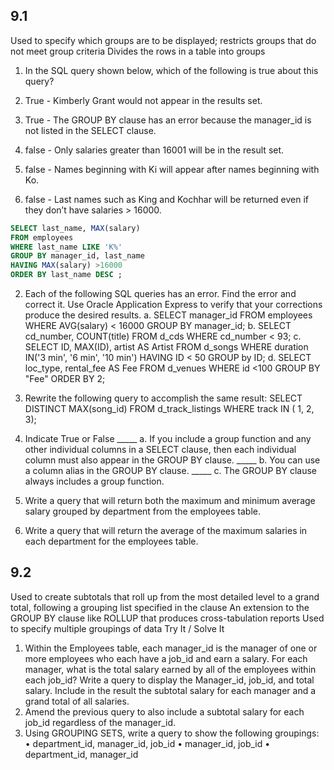 ## 9.1 

Used to specify which groups are to be displayed; restricts groups that do not meet group criteria
Divides the rows in a table into groups


1. In the SQL query shown below, which of the following is true about this query?

1. True - Kimberly Grant would not appear in the results set.
2. True - The GROUP BY clause has an error because the manager_id is not listed in the SELECT clause.
3. false - Only salaries greater than 16001 will be in the result set.
4. false - Names beginning with Ki will appear after names beginning with Ko.
5. false - Last names such as King and Kochhar will be returned even if they don’t have salaries > 16000.
```sql
SELECT last_name, MAX(salary)
FROM employees
WHERE last_name LIKE 'K%'
GROUP BY manager_id, last_name
HAVING MAX(salary) >16000
ORDER BY last_name DESC ;
```
2. Each of the following SQL queries has an error. Find the error and correct it. Use Oracle
Application Express to verify that your corrections produce the desired results.
a. SELECT manager_id
FROM employees
WHERE AVG(salary) < 16000
GROUP BY manager_id;
b. SELECT cd_number, COUNT(title)
FROM d_cds
WHERE cd_number < 93;
c. SELECT ID, MAX(ID), artist AS Artist
FROM d_songs
WHERE duration IN('3 min', '6 min', '10 min')
HAVING ID < 50
GROUP by ID;
d. SELECT loc_type, rental_fee AS Fee
FROM d_venues
WHERE id <100
GROUP BY "Fee"
ORDER BY 2;

3. Rewrite the following query to accomplish the same result:
SELECT DISTINCT MAX(song_id)
FROM d_track_listings
WHERE track IN ( 1, 2, 3);

4. Indicate True or False
_____ a. If you include a group function and any other individual columns in a SELECT clause,
then each individual column must also appear in the GROUP BY clause.
_____ b. You can use a column alias in the GROUP BY clause.
_____ c. The GROUP BY clause always includes a group function.

5. Write a query that will return both the maximum and minimum average salary grouped by
department from the employees table.

6. Write a query that will return the average of the maximum salaries in each department for the
employees table.




## 9.2

Used to create subtotals that roll up from the most detailed level
to a grand total, following a grouping list specified in the clause
An extension to the GROUP BY clause like ROLLUP that
produces cross-tabulation reports
Used to specify multiple groupings of data
Try It / Solve It
1. Within the Employees table, each manager_id is the manager of one or more employees who
each have a job_id and earn a salary. For each manager, what is the total salary earned by all of
the employees within each job_id? Write a query to display the Manager_id, job_id, and total
salary. Include in the result the subtotal salary for each manager and a grand total of all salaries.
2. Amend the previous query to also include a subtotal salary for each job_id regardless of the
manager_id.
3. Using GROUPING SETS, write a query to show the following groupings:
• department_id, manager_id, job_id
• manager_id, job_id
• department_id, manager_id
